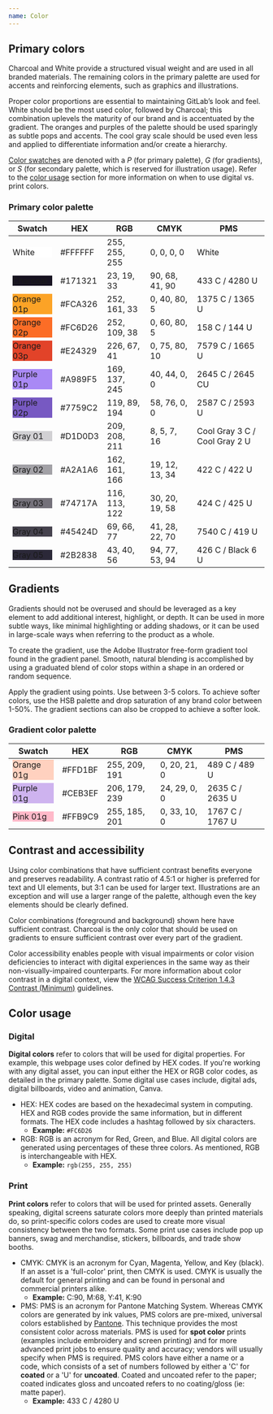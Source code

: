 ```yaml
---
name: Color
---
```


## Primary colors

Charcoal and White provide a structured visual weight and are used in all branded materials. The remaining colors in the primary palette are used for accents and reinforcing elements, such as graphics and illustrations.

Proper color proportions are essential to maintaining GitLab’s look and feel. White should be the most used color, followed by Charcoal; this combination uplevels the maturity of our brand and is accentuated by the gradient. The oranges and purples of the palette should be used sparingly as subtle pops and accents. The cool gray scale should be used even less and applied to differentiate information and/or create a hierarchy.

[Color swatches](https://gitlab.com/gitlab-com/marketing/corporate_marketing/corporate-marketing/-/tree/master/design/_resources/_designer-resources/color-palettes) are denoted with a _P_ (for primary palette), _G_ (for gradients), or _S_ (for secondary palette, which is reserved for illustration usage). Refer to the [color usage](#color-usage) section for more information on when to use digital vs. print colors.

<figure-img label="Color use ratios" src="/img/brand/color-usage.svg"></figure-img>

### Primary color palette

| **Swatch** | **HEX** | **RGB** | **CMYK** | **PMS** |
| ------ | ------ | ------ | ------ | ------ |
| <div class="color-overview gl-p-3" style="background-color:#ffffff;"><span class="variable">White</span> </div> | #FFFFFF | 255, 255, 255 | 0, 0, 0, 0 | White |
| <div class="color-overview gl-p-3 f-inverted" style="background-color:#171321;"><span class="variable">Charcoal</span> </div> | #171321 | 23, 19, 33 | 90, 68, 41, 90 | 433 C / 4280 U |
| <div class="color-overview gl-p-3" style="background-color:#FCA326;"><span class="variable">Orange 01p</span> </div> | #FCA326 | 252, 161, 33 | 0, 40, 80, 5 | 1375 C / 1365 U |
| <div class="color-overview gl-p-3" style="background-color:#FC6D26;"><span class="variable">Orange 02p</span> </div> | #FC6D26 | 252, 109, 38 | 0, 60, 80, 5 | 158 C / 144 U |
| <div class="color-overview gl-p-3 f-inverted" style="background-color:#E24329;"><span class="variable">Orange 03p</span> </div> | #E24329 | 226, 67, 41 | 0, 75, 80, 10 | 7579 C / 1665 U |
| <div class="color-overview gl-p-3" style="background-color:#A989F5;"><span class="variable">Purple 01p</span> </div> | #A989F5 | 169, 137, 245 | 40, 44, 0, 0 | 2645 C / 2645 CU |
| <div class="color-overview gl-p-3 f-inverted" style="background-color:#7759C2;"><span class="variable">Purple 02p</span> </div> | #7759C2 | 119, 89, 194 | 58, 76, 0, 0 | 2587 C / 2593 U |
| <div class="color-overview gl-p-3" style="background-color:#D1D0D3;"><span class="variable">Gray 01</span> </div> | #D1D0D3 | 209, 208, 211 | 8, 5, 7, 16 | Cool Gray 3 C /  Cool Gray 2 U |
| <div class="color-overview gl-p-3" style="background-color:#A2A1A6;"><span class="variable">Gray 02</span> </div> | #A2A1A6 | 162, 161, 166 | 19, 12, 13, 34 | 422 C / 422 U |
| <div class="color-overview gl-p-3 f-inverted" style="background-color:#74717A;"><span class="variable">Gray 03</span> </div> | #74717A | 116, 113, 122 | 30, 20, 19, 58 | 424 C / 425 U |
| <div class="color-overview gl-p-3 f-inverted" style="background-color:#45424D;"><span class="variable">Gray 04</span> </div> | #45424D | 69, 66, 77 | 41, 28, 22, 70 | 7540 C / 419 U |
| <div class="color-overview gl-p-3 f-inverted" style="background-color:#2B2838;"><span class="variable">Gray 05</span> </div> | #2B2838 | 43, 40, 56 | 94, 77, 53, 94 | 426 C / Black 6 U |

## Gradients

Gradients should not be overused and should be leveraged as a key element to add additional interest, highlight, or depth. It can be used in more subtle ways, like minimal highlighting or adding shadows, or it can be used in large-scale ways when referring to the product as a whole.

To create the gradient, use the Adobe Illustrator free-form gradient tool found in the gradient panel. Smooth, natural blending is accomplished by using a graduated blend of color stops within a shape in an ordered or random sequence.

Apply the gradient using points. Use between 3-5 colors. To achieve softer colors, use the HSB palette and drop saturation of any brand color between 1-50%. The gradient sections can also be cropped to achieve a softer look.

### Gradient color palette

| **Swatch** | **HEX** | **RGB** | **CMYK** | **PMS** |
| ------ | ------ | ------ | ------ | ------ |
| <div class="color-overview gl-p-3" style="background-color:#FFD1BF;"><span class="variable">Orange 01g</span> </div> | #FFD1BF | 255, 209, 191 | 0, 20, 21, 0 | 489 C / 489 U |
| <div class="color-overview gl-p-3" style="background-color:#CEB3EF;"><span class="variable">Purple 01g</span> </div> | #CEB3EF | 206, 179, 239 | 24, 29, 0, 0 | 2635 C / 2635 U |
| <div class="color-overview gl-p-3" style="background-color:#FFB9C9;"><span class="variable">Pink 01g</span> </div> | #FFB9C9 | 255, 185, 201 | 0, 33, 10, 0 | 1767 C / 1767 U |

## Contrast and accessibility

Using color combinations that have sufficient contrast benefits everyone and preserves readability. A contrast ratio of 4.5:1 or higher is preferred for text and UI elements, but 3:1 can be used for larger text. Illustrations are an exception and will use a larger range of the palette, although even the key elements should be clearly defined.

Color combinations (foreground and background) shown here have sufficient contrast. Charcoal is the only color that should be used on gradients to ensure sufficient contrast over every part of the gradient.

Color accessibility enables people with visual impairments or color vision deficiencies to interact with digital experiences in the same way as their non-visually-impaired counterparts. For more information about color contrast in a digital context, view the [WCAG Success Criterion 1.4.3 Contrast (Minimum)](https://www.w3.org/TR/WCAG21/#contrast-minimum) guidelines.

## Color usage

### Digital 

**Digital colors** refer to colors that will be used for digital properties. For example, this webpage uses color defined by HEX codes. If you're working with any digital asset, you can input either the HEX or RGB color codes, as detailed in the primary palette. Some digital use cases include, digital ads, digital billboards, video and animation, Canva.

- HEX: HEX codes are based on the hexadecimal system in computing. HEX and RGB codes provide the same information, but in different formats. The HEX code includes a hashtag followed by six characters. 
   - **Example:** `#FC6D26`
- RGB: RGB is an acronym for Red, Green, and Blue. All digital colors are generated using percentages of these three colors. As mentioned, RGB is interchangeable with HEX. 
   - **Example:** `rgb(255, 255, 255)`

### Print  

**Print colors** refer to colors that will be used for printed assets. Generally speaking, digital screens saturate colors more deeply than printed materials do, so print-specific colors codes are used to create more visual consistency between the two formats. Some print use cases include pop up banners, swag and merchandise, stickers, billboards, and trade show booths.

- CMYK: CMYK is an acronym for Cyan, Magenta, Yellow, and Key (black). If an asset is a 'full-color' print, then CMYK is used. CMYK is usually the default for general printing and can be found in personal and commercial printers alike.
   - **Example:** C:90, M:68, Y:41, K:90
- PMS: PMS is an acronym for Pantone Matching System. Whereas CMYK colors are generated by ink values, PMS colors are pre-mixed, universal colors established by [Pantone](https://www.pantone.com/). This technique provides the most consistent color across materials. PMS is used for **spot color** prints (examples include embroidery and screen printing) and for more advanced print jobs to ensure quality and accuracy; vendors will usually specify when PMS is required. PMS colors have either a name or a code, which consists of a set of numbers followed by either a 'C' for **coated** or a 'U' for **uncoated**. Coated and uncoated refer to the paper; coated indicates gloss and uncoated refers to no coating/gloss (ie: matte paper).
   - **Example:** 433 C / 4280 U

